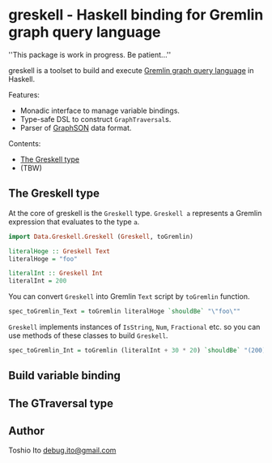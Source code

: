 # greskell - Haskell binding for Gremlin graph query language

''This package is work in progress. Be patient...''

greskell is a toolset to build and execute [Gremlin graph query language](http://tinkerpop.apache.org/gremlin.html) in Haskell.

Features:

- Monadic interface to manage variable bindings.
- Type-safe DSL to construct `GraphTraversal`s.
- Parser of [GraphSON](http://tinkerpop.apache.org/docs/3.3.1/dev/io/#graphson) data format.

Contents:

- [The Greskell type](#the-greskell-type)
- (TBW)

## The Greskell type

At the core of greskell is the `Greskell` type. `Greskell a` represents a Gremlin expression that evaluates to the type `a`.

```haskell
import Data.Greskell.Greskell (Greskell, toGremlin)

literalHoge :: Greskell Text
literalHoge = "foo"

literalInt :: Greskell Int
literalInt = 200
```

You can convert `Greskell` into Gremlin `Text` script by `toGremlin` function.

```haskell
spec_toGremlin_Text = toGremlin literalHoge `shouldBe` "\"foo\""
```

`Greskell` implements instances of `IsString`, `Num`, `Fractional` etc. so you can use methods of these classes to build `Greskell`.

```haskell
spec_toGremlin_Int = toGremlin (literalInt + 30 * 20) `shouldBe` "(200)+((30)*(20))"
```


## Build variable binding

## The GTraversal type

## Author

Toshio Ito <debug.ito@gmail.com>
